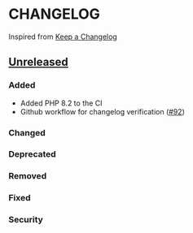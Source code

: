 # CHANGELOG
Inspired from [Keep a Changelog](https://keepachangelog.com/en/1.0.0/)

## [Unreleased]
### Added
- Added PHP 8.2 to the CI
- Github workflow for changelog verification ([#92](https://github.com/opensearch-project/opensearch-php/pull/92))

### Changed

### Deprecated

### Removed

### Fixed

### Security


[Unreleased]: https://github.com/opensearch-project/opensearch-php/compare/2.0...HEAD